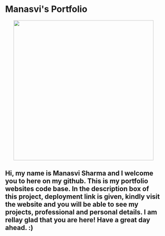 # Manasvi's Portfolio 

<p align="center">
<img src="https://raw.githubusercontent.com/PhantomScript/asset-container/b26b0ebaaa13bec7fac796ee0b8296676df6ee0b/developer-portfolio/website.svg" alt="" width="450px"/>
</p>

## Hi, my name is Manasvi Sharma and I welcome you to here on my github. This is my portfolio websites code base. In the description box of this project, deployment link is given, kindly visit the website and you will be able to see my projects, professional and personal details. I am rellay glad that you are here! Have a great day ahead. :)
